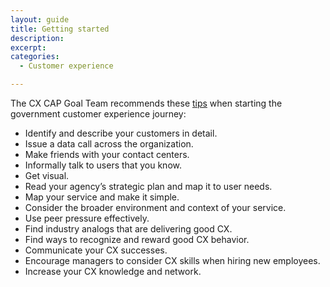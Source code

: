 ```yaml
---
layout: guide
title: Getting started
description: 
excerpt: 
categories:
  - Customer experience

---
```


The CX CAP Goal Team recommends these [tips](https://www.performance.gov/tips-for-starting-your-customer-experience-journey/) when starting the government customer experience journey:



*   Identify and describe your customers in detail.
*   Issue a data call across the organization.
*   Make friends with your contact centers.
*   Informally talk to users that you know.
*   Get visual.
*   Read your agency’s strategic plan and map it to user needs.
*   Map your service and make it simple.
*   Consider the broader environment and context of your service.
*   Use peer pressure effectively.
*   Find industry analogs that are delivering good CX.
*   Find ways to recognize and reward good CX behavior.
*   Communicate your CX successes.
*   Encourage managers to consider CX skills when hiring new employees.
*   Increase your CX knowledge and network.

